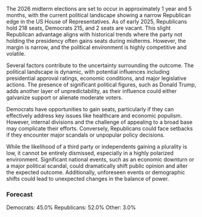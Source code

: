 The 2026 midterm elections are set to occur in approximately 1 year and 5 months, with the current political landscape showing a narrow Republican edge in the US House of Representatives. As of early 2025, Republicans hold 218 seats, Democrats 215, and 2 seats are vacant. This slight Republican advantage aligns with historical trends where the party not holding the presidency often gains seats during midterms. However, the margin is narrow, and the political environment is highly competitive and volatile.

Several factors contribute to the uncertainty surrounding the outcome. The political landscape is dynamic, with potential influences including presidential approval ratings, economic conditions, and major legislative actions. The presence of significant political figures, such as Donald Trump, adds another layer of unpredictability, as their influence could either galvanize support or alienate moderate voters.

Democrats have opportunities to gain seats, particularly if they can effectively address key issues like healthcare and economic populism. However, internal divisions and the challenge of appealing to a broad base may complicate their efforts. Conversely, Republicans could face setbacks if they encounter major scandals or unpopular policy decisions.

While the likelihood of a third party or independents gaining a plurality is low, it cannot be entirely dismissed, especially in a highly polarized environment. Significant national events, such as an economic downturn or a major political scandal, could dramatically shift public opinion and alter the expected outcome. Additionally, unforeseen events or demographic shifts could lead to unexpected changes in the balance of power.

### Forecast

Democrats: 45.0%
Republicans: 52.0%
Other: 3.0%